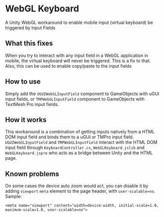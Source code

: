 # WebGL Keyboard
A Unity WebGL workaround to enable mobile input (virtual keyboard) be triggered by Input Fields

## What this fixes
When you try to interact with any input field in a WebGL application in mobile, the virtual keyboard will never be triggered. This is a fix to that. Also, this can be used to enable copy/paste to the input fields

## How to use
Simply add the `UGUIWebGLInputField` component to GameObjects with uGUI input fields, or `TMPWebGLInputField` component to GameObjects with TextMesh Pro input fields.

## How it works
This workaround is a combination of getting inputs natively from a HTML DOM input field and binds them to a uGUI or TMPro input field.
`UGUIWebGLInputField` and `TMPWebGLInputField` interact with the HTML DOM input field through `KeyboardController.cs`, `WebGLKeyboard.jslib` and `WebGLKeyboard.jspre` who acts as a bridge between Unity and the HTML page.

## Known problems
On some cases the device auto zoom would act, you can disable it by adding `viewport` `meta` element to the page header, with `user-scalable=no`.
Sample:
```
<meta name="viewport" content="width=device-width, initial-scale=1.0, maximum-scale=1.0, user-scalable=no">
```